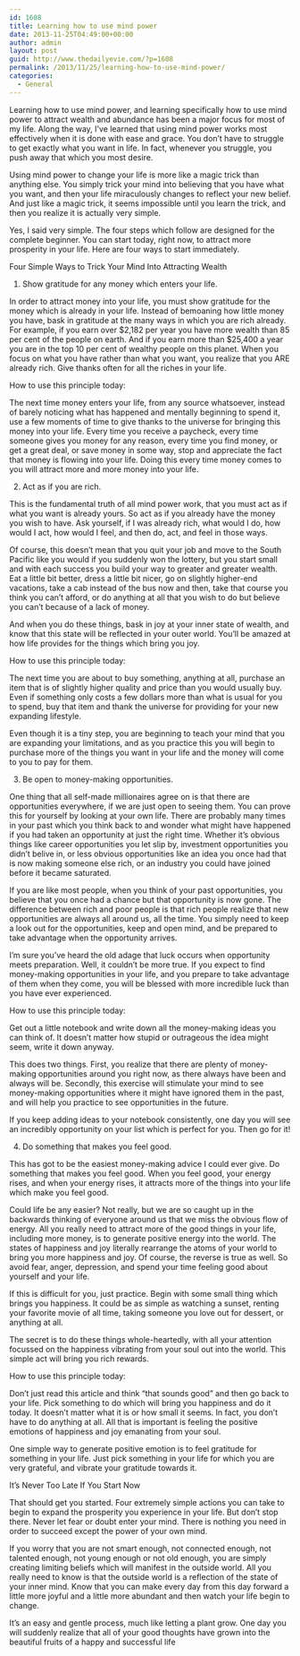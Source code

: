```yaml
---
id: 1608
title: Learning how to use mind power
date: 2013-11-25T04:49:00+00:00
author: admin
layout: post
guid: http://www.thedailyevie.com/?p=1608
permalink: /2013/11/25/learning-how-to-use-mind-power/
categories:
  - General
---
```

Learning how to use mind power, and learning specifically how to use mind power to attract wealth and abundance has been a major focus for most of my life. Along the way, I&#8217;ve learned that using mind power works most effectively when it is done with ease and grace. You don&#8217;t have to struggle to get exactly what you want in life. In fact, whenever you struggle, you push away that which you most desire.

Using mind power to change your life is more like a magic trick than anything else. You simply trick your mind into believing that you have what you want, and then your life miraculously changes to reflect your new belief. And just like a magic trick, it seems impossible until you learn the trick, and then you realize it is actually very simple.

Yes, I said very simple. The four steps which follow are designed for the complete beginner. You can start today, right now, to attract more prosperity in your life. Here are four ways to start immediately.

Four Simple Ways to Trick Your Mind Into Attracting Wealth

1. Show gratitude for any money which enters your life.
  
In order to attract money into your life, you must show gratitude for the money which is already in your life. Instead of bemoaning how little money you have, bask in gratitude at the many ways in which you are rich already. For example, if you earn over $2,182 per year you have more wealth than 85 per cent of the people on earth. And if you earn more than $25,400 a year you are in the top 10 per cent of wealthy people on this planet. When you focus on what you have rather than what you want, you realize that you ARE already rich. Give thanks often for all the riches in your life.

How to use this principle today:
  
The next time money enters your life, from any source whatsoever, instead of barely noticing what has happened and mentally beginning to spend it, use a few moments of time to give thanks to the universe for bringing this money into your life. Every time you receive a paycheck, every time someone gives you money for any reason, every time you find money, or get a great deal, or save money in some way, stop and appreciate the fact that money is flowing into your life. Doing this every time money comes to you will attract more and more money into your life.

2. Act as if you are rich.
  
This is the fundamental truth of all mind power work, that you must act as if what you want is already yours. So act as if you already have the money you wish to have. Ask yourself, if I was already rich, what would I do, how would I act, how would I feel, and then do, act, and feel in those ways.

Of course, this doesn&#8217;t mean that you quit your job and move to the South Pacific like you would if you suddenly won the lottery, but you start small and with each success you build your way to greater and greater wealth. Eat a little bit better, dress a little bit nicer, go on slightly higher-end vacations, take a cab instead of the bus now and then, take that course you think you can’t afford, or do anything at all that you wish to do but believe you can’t because of a lack of money.

And when you do these things, bask in joy at your inner state of wealth, and know that this state will be reflected in your outer world. You’ll be amazed at how life provides for the things which bring you joy.

How to use this principle today:
  
The next time you are about to buy something, anything at all, purchase an item that is of slightly higher quality and price than you would usually buy. Even if something only costs a few dollars more than what is usual for you to spend, buy that item and thank the universe for providing for your new expanding lifestyle.

Even though it is a tiny step, you are beginning to teach your mind that you are expanding your limitations, and as you practice this you will begin to purchase more of the things you want in your life and the money will come to you to pay for them.

3. Be open to money-making opportunities.
  
One thing that all self-made millionaires agree on is that there are opportunities everywhere, if we are just open to seeing them. You can prove this for yourself by looking at your own life. There are probably many times in your past which you think back to and wonder what might have happened if you had taken an opportunity at just the right time. Whether it’s obvious things like career opportunities you let slip by, investment opportunities you didn’t belive in, or less obvious opportunities like an idea you once had that is now making someone else rich, or an industry you could have joined before it became saturated.

If you are like most people, when you think of your past opportunities, you believe that you once had a chance but that opportunity is now gone. The difference between rich and poor people is that rich people realize that new opportunities are always all around us, all the time. You simply need to keep a look out for the opportunities, keep and open mind, and be prepared to take advantage when the opportunity arrives.

I’m sure you’ve heard the old adage that luck occurs when opportunity meets preparation. Well, it couldn’t be more true. If you expect to find money-making opportunities in your life, and you prepare to take advantage of them when they come, you will be blessed with more incredible luck than you have ever experienced.

How to use this principle today:
  
Get out a little notebook and write down all the money-making ideas you can think of. It doesn’t matter how stupid or outrageous the idea might seem, write it down anyway.

This does two things. First, you realize that there are plenty of money-making opportunities around you right now, as there always have been and always will be. Secondly, this exercise will stimulate your mind to see money-making opportunities where it might have ignored them in the past, and will help you practice to see opportunities in the future.

If you keep adding ideas to your notebook consistently, one day you will see an incredibly opportunity on your list which is perfect for you. Then go for it!

4. Do something that makes you feel good.
  
This has got to be the easiest money-making advice I could ever give. Do something that makes you feel good. When you feel good, your energy rises, and when your energy rises, it attracts more of the things into your life which make you feel good.

Could life be any easier? Not really, but we are so caught up in the backwards thinking of everyone around us that we miss the obvious flow of energy. All you really need to attract more of the good things in your life, including more money, is to generate positive energy into the world. The states of happiness and joy literally rearrange the atoms of your world to bring you more happiness and joy. Of course, the reverse is true as well. So avoid fear, anger, depression, and spend your time feeling good about yourself and your life.

If this is difficult for you, just practice. Begin with some small thing which brings you happiness. It could be as simple as watching a sunset, renting your favorite movie of all time, taking someone you love out for dessert, or anything at all.

The secret is to do these things whole-heartedly, with all your attention focussed on the happiness vibrating from your soul out into the world. This simple act will bring you rich rewards.

How to use this principle today:
  
Don’t just read this article and think &#8220;that sounds good&#8221; and then go back to your life. Pick something to do which will bring you happiness and do it today. It doesn’t matter what it is or how small it seems. In fact, you don’t have to do anything at all. All that is important is feeling the positive emotions of happiness and joy emanating from your soul.

One simple way to generate positive emotion is to feel gratitude for something in your life. Just pick something in your life for which you are very grateful, and vibrate your gratitude towards it.

It&#8217;s Never Too Late If You Start Now

That should get you started. Four extremely simple actions you can take to begin to expand the prosperity you experience in your life. But don’t stop there. Never let fear or doubt enter your mind. There is nothing you need in order to succeed except the power of your own mind.

If you worry that you are not smart enough, not connected enough, not talented enough, not young enough or not old enough, you are simply creating limiting beliefs which will manifest in the outside world. All you really need to know is that the outside world is a reflection of the state of your inner mind. Know that you can make every day from this day forward a little more joyful and a little more abundant and then watch your life begin to change.

It’s an easy and gentle process, much like letting a plant grow. One day you will suddenly realize that all of your good thoughts have grown into the beautiful fruits of a happy and successful life